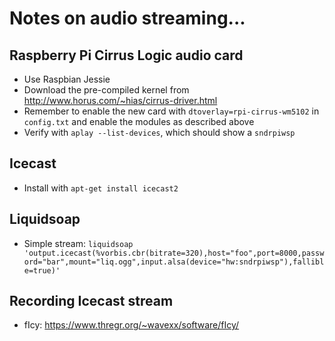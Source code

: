 # Notes on audio streaming...

## Raspberry Pi Cirrus Logic audio card

- Use Raspbian Jessie
- Download the pre-compiled kernel from http://www.horus.com/~hias/cirrus-driver.html
- Remember to enable the new card with `dtoverlay=rpi-cirrus-wm5102` in `config.txt` and enable the modules as described above
- Verify with `aplay --list-devices`, which should show a `sndrpiwsp`

## Icecast

- Install with `apt-get install icecast2`

## Liquidsoap

- Simple stream: `liquidsoap 'output.icecast(%vorbis.cbr(bitrate=320),host="foo",port=8000,password="bar",mount="liq.ogg",input.alsa(device="hw:sndrpiwsp"),fallible=true)'`

## Recording Icecast stream

- fIcy: https://www.thregr.org/~wavexx/software/fIcy/
